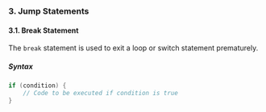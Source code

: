 ### 3. Jump Statements

#### 3.1. Break Statement

The `break` statement is used to exit a loop or switch statement prematurely.

##### Syntax

```c
if (condition) {
    // Code to be executed if condition is true
}
```